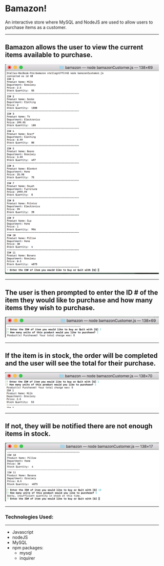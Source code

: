 # Bamazon!

An interactive store where MySQL and NodeJS are used to allow users to purchase items as a customer.
<hr>

## Bamazon allows the user to view the current items available to purchase.  
![Store Image](/Images/start.png?raw=true "When file is initialized")
<hr>

## The user is then prompted to enter the ID # of the item they would like to purchase and how many items they wish to purchase.
![Prompts Image](/Images/prompts.png?raw=true "Prompts")
<hr>

## If the item is in stock, the order will be completed and the user will see the total for their purchase.
![Prompts Image](/Images/purchase.png?raw=true "Purchase made!")
<hr>

## If not, they will be notified there are not enough items in stock.
![Out of Stock Image](/Images/outofstock.png?raw=true "No more!")
<hr>

### **Technologies Used:**
<hr>

* Javascript
* nodeJS
* MySQL
* npm packages:
  * mysql
  * inquirer
